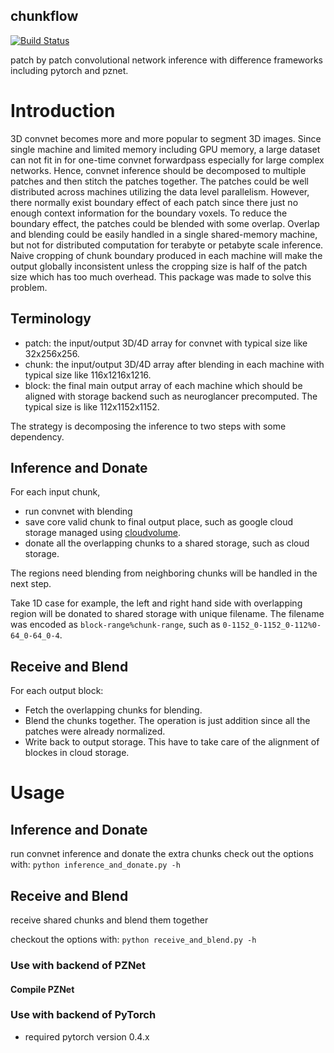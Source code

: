 chunkflow 
----------------------
[![Build Status](https://travis-ci.org/seung-lab/chunkflow.svg?branch=master)](https://travis-ci.org/seung-lab/chunkflow)

patch by patch convolutional network inference with difference frameworks including pytorch and pznet. 

# Introduction
3D convnet becomes more and more popular to segment 3D images. Since single machine and limited memory including GPU memory, a large dataset can not fit in for one-time convnet forwardpass especially for large complex networks. Hence, convnet inference should be decomposed to multiple patches and then stitch the patches together. The patches could be well distributed across machines utilizing the data level parallelism. However, there normally exist boundary effect of each patch since there just no enough context information for the boundary voxels. To reduce the boundary effect, the patches could be blended with some overlap. Overlap and blending could be easily handled in a single shared-memory machine, but not for distributed computation for terabyte or petabyte scale inference. Naive cropping of chunk boundary produced in each machine will make the output globally inconsistent unless the cropping size is half of the patch size which has too much overhead. This package was made to solve this problem.

## Terminology
- patch: the input/output 3D/4D array for convnet with typical size like 32x256x256.
- chunk: the input/output 3D/4D array after blending in each machine with typical size like 116x1216x1216.
- block: the final main output array of each machine which should be aligned with storage backend such as neuroglancer precomputed. The typical size is like 112x1152x1152.

The strategy is decomposing the inference to two steps with some dependency. 

## Inference and Donate
For each input chunk, 
- run convnet with blending
- save core valid chunk to final output place, such as google cloud storage managed using [cloudvolume](https://github.com/seung-lab/cloud-volume).
- donate all the overlapping chunks to a shared storage, such as cloud storage.

The regions need blending from neighboring chunks will be handled in the next step.

Take 1D case for example, the left and right hand side with overlapping region will be donated to shared storage with unique filename. The filename was encoded as `block-range%chunk-range`, such as `0-1152_0-1152_0-112%0-64_0-64_0-4`.

## Receive and Blend
For each output block:
- Fetch the overlapping chunks for blending.
- Blend the chunks together. The operation is just addition since all the patches were already normalized.
- Write back to output storage. This have to take care of the alignment of blockes in cloud storage.

# Usage

## Inference and Donate
run convnet inference and donate the extra chunks
check out the options with:
`python inference_and_donate.py -h`

## Receive and Blend 
receive shared chunks and blend them together

checkout the options with:
`python receive_and_blend.py -h`

### Use with backend of PZNet 

#### Compile PZNet

### Use with backend of PyTorch 
- required pytorch version 0.4.x


